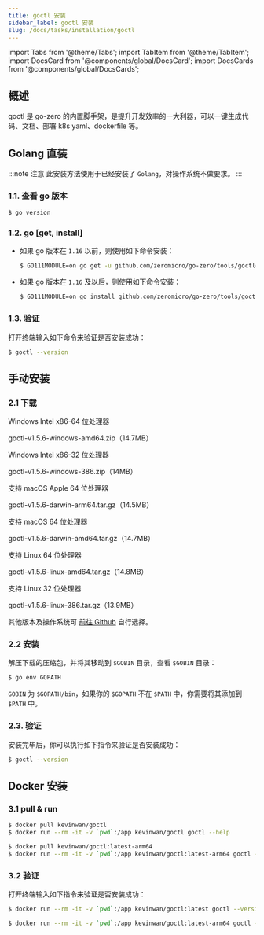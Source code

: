 ```yaml
---
title: goctl 安装
sidebar_label: goctl 安装
slug: /docs/tasks/installation/goctl
---
```


import Tabs from '@theme/Tabs';
import TabItem from '@theme/TabItem';
import DocsCard from '@components/global/DocsCard';
import DocsCards from '@components/global/DocsCards';

## 概述

goctl 是 go-zero 的内置脚手架，是提升开发效率的一大利器，可以一键生成代码、文档、部署 k8s yaml、dockerfile 等。

## Golang 直装

:::note 注意
此安装方法使用于已经安装了 `Golang`，对操作系统不做要求。
:::

### 1.1. 查看 go 版本

```bash
$ go version
```

### 1.2. go [get, install]

- 如果 go 版本在 `1.16` 以前，则使用如下命令安装：

  ```bash
  $ GO111MODULE=on go get -u github.com/zeromicro/go-zero/tools/goctl@latest
  ```

- 如果 go 版本在 `1.16` 及以后，则使用如下命令安装：

  ```bash
  $ GO111MODULE=on go install github.com/zeromicro/go-zero/tools/goctl@latest
  ```

### 1.3. 验证

打开终端输入如下命令来验证是否安装成功：

```bash
$ goctl --version
```

## 手动安装

### 2.1 下载

<DocsCards>

<DocsCard
header="Microsoft Windows"
href="https://github.com/zeromicro/go-zero/releases/download/tools%2Fgoctl%2Fv1.5.6/goctl-v1.5.6-windows-amd64.zip" >

<p>Windows Intel x86-64 位处理器</p>
<a>goctl-v1.5.6-windows-amd64.zip（14.7MB）</a>
</DocsCard>

<DocsCard
header="Microsoft Windows"
href="https://github.com/zeromicro/go-zero/releases/download/tools%2Fgoctl%2Fv1.5.6/goctl-v1.5.6-windows-386.zip" >

<p>Windows Intel x86-32 位处理器</p>
<a>goctl-v1.5.6-windows-386.zip（14MB）</a>
</DocsCard>

<DocsCard
header="Apple macOS（ARM64）"
href="https://github.com/zeromicro/go-zero/releases/download/tools%2Fgoctl%2Fv1.5.6/goctl-v1.5.6-darwin-arm64.tar.gz" >

<p>支持 macOS Apple 64 位处理器</p>
<a>goctl-v1.5.6-darwin-arm64.tar.gz（14.5MB）</a>
</DocsCard>

<DocsCard
header="Apple macOS（x86-64）"
href="https://github.com/zeromicro/go-zero/releases/download/tools%2Fgoctl%2Fv1.5.6/goctl-v1.5.6-darwin-amd64.tar.gz" >

<p>支持 macOS 64 位处理器</p>
<a>goctl-v1.5.6-darwin-amd64.tar.gz（14.7MB）</a>
</DocsCard>

<DocsCard
header="Linux"
href="https://github.com/zeromicro/go-zero/releases/download/tools%2Fgoctl%2Fv1.5.6/goctl-v1.5.6-linux-amd64.tar.gz" >

<p>支持 Linux 64 位处理器</p>
<a>goctl-v1.5.6-linux-amd64.tar.gz（14.8MB）</a>
</DocsCard>

<DocsCard
header="Linux"
href="https://github.com/zeromicro/go-zero/releases/download/tools%2Fgoctl%2Fv1.5.6/goctl-v1.5.6-linux-386.tar.gz" >

<p>支持 Linux 32 位处理器</p>
<a>goctl-v1.5.6-linux-386.tar.gz（13.9MB）</a>
</DocsCard>

</DocsCards>

其他版本及操作系统可 [前往 Github](https://github.com/zeromicro/go-zero/releases) 自行选择。

### 2.2 安装

解压下载的压缩包，并将其移动到 `$GOBIN` 目录，查看 `$GOBIN` 目录：

```bash
$ go env GOPATH
```

`GOBIN` 为 `$GOPATH/bin`，如果你的 `$GOPATH` 不在 `$PATH` 中，你需要将其添加到 `$PATH` 中。

### 2.3. 验证

安装完毕后，你可以执行如下指令来验证是否安装成功：

```bash
$ goctl --version
```

## Docker 安装

### 3.1 pull & run

<Tabs>

<TabItem value="amd64" label="amd64架构" default>

```bash
$ docker pull kevinwan/goctl
$ docker run --rm -it -v `pwd`:/app kevinwan/goctl goctl --help
```

</TabItem>

<TabItem value="arm64" label="arm64(M1)架构" default>

```bash
$ docker pull kevinwan/goctl:latest-arm64
$ docker run --rm -it -v `pwd`:/app kevinwan/goctl:latest-arm64 goctl --help
```

</TabItem>

</Tabs>

### 3.2 验证

打开终端输入如下指令来验证是否安装成功：

<Tabs>

<TabItem value="amd64" label="amd64架构" default>

```bash
$ docker run --rm -it -v `pwd`:/app kevinwan/goctl:latest goctl --version
```

</TabItem>

<TabItem value="arm64" label="arm64(M1)架构" default>

```bash
$ docker run --rm -it -v `pwd`:/app kevinwan/goctl:latest-arm64 goctl --version
```

</TabItem>

</Tabs>
